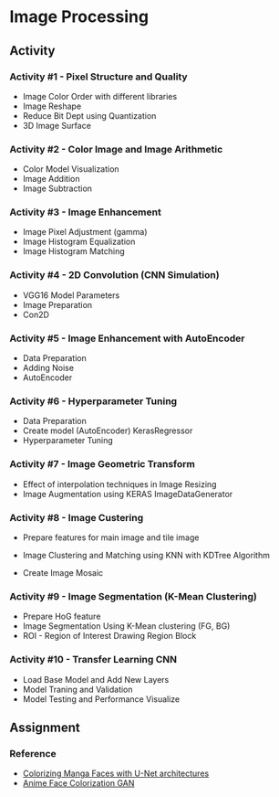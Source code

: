 # Image Processing

## Activity

### Activity #1 - Pixel Structure and Quality

- Image Color Order with different libraries
- Image Reshape
- Reduce Bit Dept using Quantization
- 3D Image Surface

### Activity #2 - Color Image and Image Arithmetic

- Color Model Visualization
- Image Addition
- Image Subtraction

### Activity #3 - Image Enhancement

- Image Pixel Adjustment (gamma)
- Image Histogram Equalization
- Image Histogram Matching

### Activity #4 - 2D Convolution (CNN Simulation)

- VGG16 Model Parameters
- Image Preparation
- Con2D

### Activity #5 - Image Enhancement with AutoEncoder

- Data Preparation
- Adding Noise
- AutoEncoder

### Activity #6 - Hyperparameter Tuning

- Data Preparation
- Create model (AutoEncoder) KerasRegressor
- Hyperparameter Tuning 

### Activity #7 - Image Geometric Transform

- Effect of interpolation techniques in Image Resizing
- Image Augmentation using KERAS ImageDataGenerator

### Activity #8 - Image Custering

- Prepare features for main image and tile image
- Image Clustering and Matching using KNN with KDTree Algorithm

- Create Image Mosaic 

### Activity #9 - Image Segmentation (K-Mean Clustering)

- Prepare HoG feature
- Image Segmentation Using K-Mean clustering (FG, BG)
- ROI - Region of Interest Drawing Region Block

### Activity #10 - Transfer Learning CNN

- Load Base Model and Add New Layers
- Model Traning and Validation
- Model Testing and Performance Visualize

## Assignment

### Reference

- [Colorizing Manga Faces with U-Net architectures](https://www.kaggle.com/code/aurbcd/colorizing-manga-faces-with-u-net-architectures/)
- [Anime Face Colorization GAN](https://www.kaggle.com/code/rahuldshetty/anime-face-colorization-gan/)
